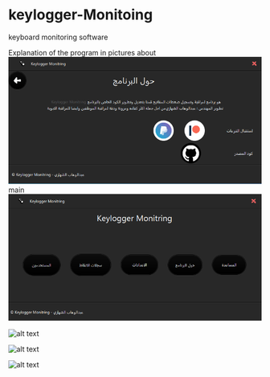 # keylogger-Monitoing
keyboard monitoring software


Explanation of the program in pictures
about
![alt about](https://github.com/alshahari1/keylogger-Monitoing/blob/main/about.png)
main
![alt main](https://github.com/alshahari1/keylogger-Monitoing/blob/main/main.png)

![alt text](http://url/to/img.png)

![alt text](http://url/to/img.png)

![alt text](http://url/to/img.png)

